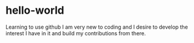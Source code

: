 # hello-world
Learning to use github
I am very new to coding and I desire to develop the interest I have in it and build my contributions from there.
